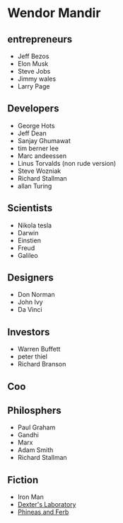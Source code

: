 # Wendor Mandir
## entrepreneurs
* Jeff Bezos
* Elon Musk
* Steve Jobs 
* Jimmy wales
* Larry Page


## Developers
* George Hots
* Jeff Dean
* Sanjay Ghumawat
* tim berner lee 
* Marc andeessen
* Linus Torvalds (non rude version)
* Steve Wozniak
* Richard Stallman
* allan Turing

## Scientists 
* Nikola tesla
* Darwin
* Einstien
* Freud 
* Galileo

 
## Designers
* Don Norman
* John Ivy
* Da Vinci

## Investors
* Warren Buffett
* peter thiel
* Richard Branson

## Coo

## Philosphers 
* Paul Graham
* Gandhi
* Marx 
* Adam Smith
* Richard Stallman

## Fiction
* Iron Man
* [Dexter's Laboratory](https://www.youtube.com/watch?v=QbZfY28ptv4)
* [Phineas and Ferb](https://www.youtube.com/watch?v=TfN906USOt8)

